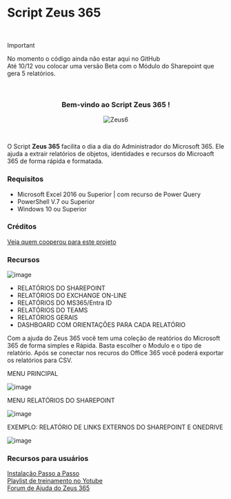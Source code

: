 
# Script Zeus 365

<br>

> [!IMPORTANT]
> No momento o código ainda não estar aqui no GitHub <br>
> Até 10/12 vou colocar uma versão Beta com o Módulo do Sharepoint
> que gera 5 relatórios.

<br>

<div align="center">

### Bem-vindo ao Script Zeus 365 ! <br>
  
![Zeus6](https://github.com/user-attachments/assets/25c417dc-6545-4691-baaa-b46f2054c9e0)


</div>

<br>

O Script **Zeus 365** facilita o dia a dia do Administrador do Microsoft 365. Ele ajuda a extrair relatórios de objetos, identidades e recursos do Microaoft 365 de forma rápida e formatada.
<br>

### Requisitos

- Microsoft Excel 2016 ou Superior | com recurso de Power Query
- PowerShell V.7 ou Superior
- Windows 10 ou Superior

### Créditos

[Veja quem cooperou para este projeto](https://github.com/Wanderson304/Script-Zeus-365/wiki/Cr%C3%A9ditos)

### Recursos

![image](https://github.com/user-attachments/assets/b31a72e5-43d5-4347-bd35-800850d9f8a1)
<br>

- RELATÓRIOS DO SHAREPOINT            
- RELATÓRIOS DO EXCHANGE ON-LINE   
- RELATÓRIOS DO MS365/Entra ID     
- RELATÓRIOS DO TEAMS             
- RELATÓRIOS GERAIS
- DASHBOARD COM ORIENTAÇÕES PARA CADA RELATÓRIO

Com a ajuda do Zeus 365 você tem uma coleção de reatórios do Microsoft 365 de forma simples e Rápida.
Basta escolher o Modulo e o tipo de relatório. Após se conectar nos recuros do Office 365 você poderá exportar os relatórios para CSV.
<br>

MENU PRINCIPAL
<br>

![image](https://github.com/user-attachments/assets/f4951653-621b-4446-b6e0-6ad9d2e3d896)
<br>

MENU RELATÓRIOS DO SHAREPOINT
<br>

![image](https://github.com/user-attachments/assets/8da996ff-3290-40b4-8980-7964827b74a5)
<br>

EXEMPLO: RELATÓRIO DE LINKS EXTERNOS DO SHAREPOINT E ONEDRIVE

![image](https://github.com/user-attachments/assets/ede7d4b0-fe61-4b52-8c7d-8a81d34fb3ac)
<br>

### Recursos para usuários

[Instalação Passo a Passo](https://github.com/Wanderson304/Script-Zeus-365/wiki/Instala%C3%A7%C3%A3o) <br>
[Playlist de treinamento no Yotube]() <br>
[Forum de Ajuda do Zeus 365]() <br>




